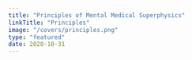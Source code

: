 ```yaml
---
title: "Principles of Mental Medical Superphysics"
linkTitle: "Principles"
image: "/covers/principles.png"
type: "featured"
date: 2020-10-31
---
```

